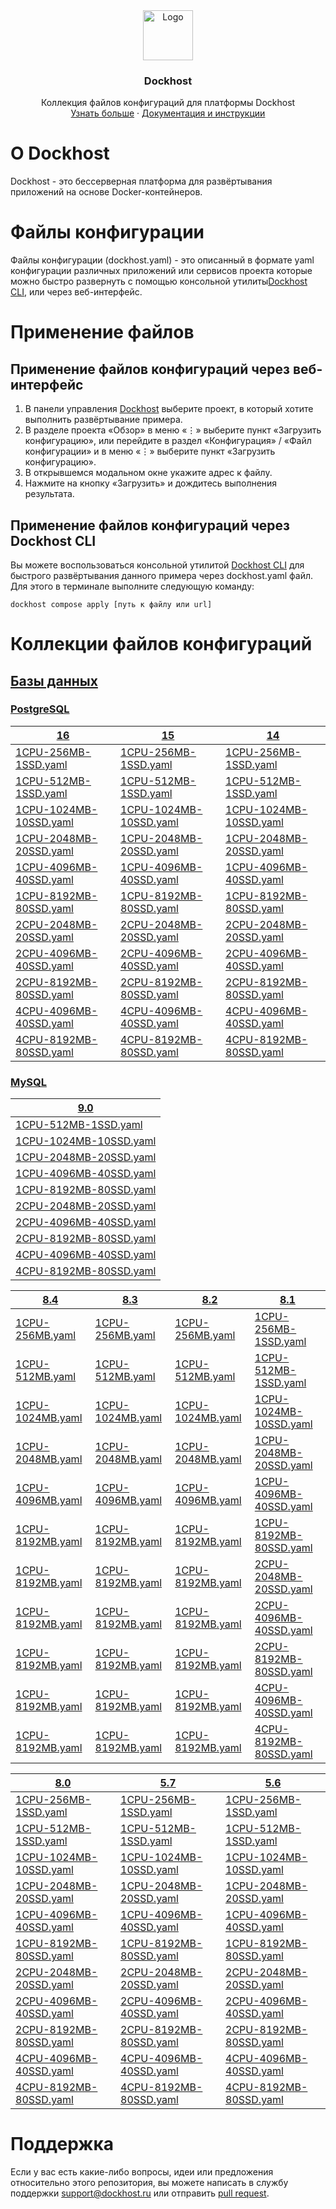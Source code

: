 <div align="center">
  <a href="https://dockhost.ru">
    <img src="https://upload.dockhost.ru/images/logo/favicon-cube.svg" alt="Logo" width="80" height="80">
  </a>
  <h3 align="center">Dockhost</h3>
  <p align="center">
    Коллекция файлов конфигураций для платформы Dockhost
    <br />
    <a href="https://dockhost.ru">Узнать больше</a>
    ·
    <a href="https://docs.dockhost.ru">Документация и инструкции</a>
  </p>
</div>

# О Dockhost

Dockhost - это бессерверная платформа для развёртывания приложений на основе Docker-контейнеров.

# Файлы конфигурации

Файлы конфигурации (dockhost.yaml) - это описанный в формате yaml конфигурации различных приложений или сервисов проекта
которые можно быстро развернуть с помощью консольной утилиты[Dockhost CLI](https://docs.dockhost.ru/cli), или через
веб-интерфейс.

# Применение файлов

## Применение файлов конфигураций через веб-интерфейс

1. В панели управления [Dockhost](https://my.dockhost.ru) выберите проект, в который хотите выполнить развёртывание
   примера.
2. В разделе проекта «Обзор» в меню «⋮» выберите пункт «Загрузить конфигурацию», или перейдите в раздел «Конфигурация» /
   «Файл конфигурации» и в меню «⋮» выберите пункт «Загрузить конфигурацию».
3. В открывшемся модальном окне укажите адрес к файлу.
4. Нажмите на кнопку «Загрузить» и дождитесь выполнения результата.

## Применение файлов конфигураций через Dockhost CLI

Вы можете воспользоваться консольной утилитой [Dockhost CLI](https://docs.dockhost.ru/cli) для
быстрого развёртывания данного примера через dockhost.yaml файл. Для этого в терминале выполните следующую команду:

```shell
dockhost compose apply [путь к файлу или url]
```

# Коллекции файлов конфигураций

## [Базы данных](db)

### [PostgreSQL](db/postgres)

| [16](db/postgres/16)                                            | [15](db/postgres/15)                                            | [14](db/postgres/14)                                            |
|-----------------------------------------------------------------|-----------------------------------------------------------------|-----------------------------------------------------------------|
| [1CPU-256MB-1SSD.yaml](db/postgres/16/1CPU-256MB-1SSD.yaml)     | [1CPU-256MB-1SSD.yaml](db/postgres/15/1CPU-256MB-1SSD.yaml)     | [1CPU-256MB-1SSD.yaml](db/postgres/14/1CPU-256MB-1SSD.yaml)     |
| [1CPU-512MB-1SSD.yaml](db/postgres/16/1CPU-512MB-1SSD.yaml)     | [1CPU-512MB-1SSD.yaml](db/postgres/15/1CPU-512MB-1SSD.yaml)     | [1CPU-512MB-1SSD.yaml](db/postgres/14/1CPU-512MB-1SSD.yaml)     |
| [1CPU-1024MB-10SSD.yaml](db/postgres/16/1CPU-1024MB-10SSD.yaml) | [1CPU-1024MB-10SSD.yaml](db/postgres/15/1CPU-1024MB-10SSD.yaml) | [1CPU-1024MB-10SSD.yaml](db/postgres/14/1CPU-1024MB-10SSD.yaml) |
| [1CPU-2048MB-20SSD.yaml](db/postgres/16/1CPU-2048MB-20SSD.yaml) | [1CPU-2048MB-20SSD.yaml](db/postgres/15/1CPU-2048MB-20SSD.yaml) | [1CPU-2048MB-20SSD.yaml](db/postgres/14/1CPU-2048MB-20SSD.yaml) |
| [1CPU-4096MB-40SSD.yaml](db/postgres/16/1CPU-4096MB-40SSD.yaml) | [1CPU-4096MB-40SSD.yaml](db/postgres/15/1CPU-4096MB-40SSD.yaml) | [1CPU-4096MB-40SSD.yaml](db/postgres/14/1CPU-4096MB-40SSD.yaml) |
| [1CPU-8192MB-80SSD.yaml](db/postgres/16/1CPU-8192MB-80SSD.yaml) | [1CPU-8192MB-80SSD.yaml](db/postgres/15/1CPU-8192MB-80SSD.yaml) | [1CPU-8192MB-80SSD.yaml](db/postgres/14/1CPU-8192MB-80SSD.yaml) |
| [2CPU-2048MB-20SSD.yaml](db/postgres/16/2CPU-2048MB-20SSD.yaml) | [2CPU-2048MB-20SSD.yaml](db/postgres/15/2CPU-2048MB-20SSD.yaml) | [2CPU-2048MB-20SSD.yaml](db/postgres/14/2CPU-2048MB-20SSD.yaml) |
| [2CPU-4096MB-40SSD.yaml](db/postgres/16/2CPU-4096MB-40SSD.yaml) | [2CPU-4096MB-40SSD.yaml](db/postgres/15/2CPU-4096MB-40SSD.yaml) | [2CPU-4096MB-40SSD.yaml](db/postgres/14/2CPU-4096MB-40SSD.yaml) |
| [2CPU-8192MB-80SSD.yaml](db/postgres/16/2CPU-8192MB-80SSD.yaml) | [2CPU-8192MB-80SSD.yaml](db/postgres/15/2CPU-8192MB-80SSD.yaml) | [2CPU-8192MB-80SSD.yaml](db/postgres/14/2CPU-8192MB-80SSD.yaml) |
| [4CPU-4096MB-40SSD.yaml](db/postgres/16/4CPU-4096MB-40SSD.yaml) | [4CPU-4096MB-40SSD.yaml](db/postgres/15/4CPU-4096MB-40SSD.yaml) | [4CPU-4096MB-40SSD.yaml](db/postgres/14/4CPU-4096MB-40SSD.yaml) |
| [4CPU-8192MB-80SSD.yaml](db/postgres/16/4CPU-8192MB-80SSD.yaml) | [4CPU-8192MB-80SSD.yaml](db/postgres/15/4CPU-8192MB-80SSD.yaml) | [4CPU-8192MB-80SSD.yaml](db/postgres/14/4CPU-8192MB-80SSD.yaml) |

### [MySQL](db/mysql)

| [9.0](db/mysql/9.0)                                            |
|----------------------------------------------------------------|
| [1CPU-512MB-1SSD.yaml](db/mysql/9.0/1CPU-512MB-1SSD.yaml)      |
| [1CPU-1024MB-10SSD.yaml](db/mysql/9.0/1CPU-1024MB-10SSD.yaml)  |
| [1CPU-2048MB-20SSD.yaml](db/mysql/9.0/1CPU-2048MB-20SSD.yaml)  |
| [1CPU-4096MB-40SSD.yaml](db/mysql/9.0/1CPU-4096MB-40SSD.yaml)  |
| [1CPU-8192MB-80SSD.yaml](db/mysql/9.0/1CPU-8192MB-80SSD.yaml)  |
| [2CPU-2048MB-20SSD.yaml](db/mysql/9.0/2CPU-2048MB-20SSD.yaml)  |
| [2CPU-4096MB-40SSD.yaml](db/mysql/9.0/2CPU-4096MB-40SSD.yaml)  |
| [2CPU-8192MB-80SSD.yaml](db/mysql/9.0/2CPU-8192MB-80SSD.yaml)  |
| [4CPU-4096MB-40SSD.yaml](db/mysql/9.0/4CPU-4096MB-40SSD.yaml)  |
| [4CPU-8192MB-80SSD.yaml](db/mysql/9.0/4CPU-8192MB-80SSD.yaml)  |

| [8.4](db/mysql/8.4)                               | [8.3](db/mysql/8.3)                               | [8.2](db/mysql/8.2)                               | [8.1](db/mysql/8.1)                                           |
|---------------------------------------------------|---------------------------------------------------|---------------------------------------------------|---------------------------------------------------------------|
| [1CPU-256MB.yaml](db/mysql/8.4/1CPU-256MB.yaml)   | [1CPU-256MB.yaml](db/mysql/8.3/1CPU-256MB.yaml)   | [1CPU-256MB.yaml](db/mysql/8.2/1CPU-256MB.yaml)   | [1CPU-256MB-1SSD.yaml](db/mysql/8.1/1CPU-256MB-1SSD.yaml)     |
| [1CPU-512MB.yaml](db/mysql/8.4/1CPU-512MB.yaml)   | [1CPU-512MB.yaml](db/mysql/8.3/1CPU-512MB.yaml)   | [1CPU-512MB.yaml](db/mysql/8.2/1CPU-512MB.yaml)   | [1CPU-512MB-1SSD.yaml](db/mysql/8.1/1CPU-512MB-1SSD.yaml)     |
| [1CPU-1024MB.yaml](db/mysql/8.4/1CPU-1024MB.yaml) | [1CPU-1024MB.yaml](db/mysql/8.3/1CPU-1024MB.yaml) | [1CPU-1024MB.yaml](db/mysql/8.2/1CPU-1024MB.yaml) | [1CPU-1024MB-10SSD.yaml](db/mysql/8.1/1CPU-1024MB-10SSD.yaml) |
| [1CPU-2048MB.yaml](db/mysql/8.4/1CPU-2048MB.yaml) | [1CPU-2048MB.yaml](db/mysql/8.3/1CPU-2048MB.yaml) | [1CPU-2048MB.yaml](db/mysql/8.2/1CPU-2048MB.yaml) | [1CPU-2048MB-20SSD.yaml](db/mysql/8.1/1CPU-2048MB-20SSD.yaml) |
| [1CPU-4096MB.yaml](db/mysql/8.4/1CPU-4096MB.yaml) | [1CPU-4096MB.yaml](db/mysql/8.3/1CPU-4096MB.yaml) | [1CPU-4096MB.yaml](db/mysql/8.2/1CPU-4096MB.yaml) | [1CPU-4096MB-40SSD.yaml](db/mysql/8.1/1CPU-4096MB-40SSD.yaml) |
| [1CPU-8192MB.yaml](db/mysql/8.4/1CPU-8192MB.yaml) | [1CPU-8192MB.yaml](db/mysql/8.3/1CPU-8192MB.yaml) | [1CPU-8192MB.yaml](db/mysql/8.2/1CPU-8192MB.yaml) | [1CPU-8192MB-80SSD.yaml](db/mysql/8.1/1CPU-8192MB-80SSD.yaml) |
| [1CPU-8192MB.yaml](db/mysql/8.4/1CPU-8192MB.yaml) | [1CPU-8192MB.yaml](db/mysql/8.3/1CPU-8192MB.yaml) | [1CPU-8192MB.yaml](db/mysql/8.2/1CPU-8192MB.yaml) | [2CPU-2048MB-20SSD.yaml](db/mysql/8.1/2CPU-2048MB-20SSD.yaml) |
| [1CPU-8192MB.yaml](db/mysql/8.4/1CPU-8192MB.yaml) | [1CPU-8192MB.yaml](db/mysql/8.3/1CPU-8192MB.yaml) | [1CPU-8192MB.yaml](db/mysql/8.2/1CPU-8192MB.yaml) | [2CPU-4096MB-40SSD.yaml](db/mysql/8.1/2CPU-4096MB-40SSD.yaml) |
| [1CPU-8192MB.yaml](db/mysql/8.4/1CPU-8192MB.yaml) | [1CPU-8192MB.yaml](db/mysql/8.3/1CPU-8192MB.yaml) | [1CPU-8192MB.yaml](db/mysql/8.2/1CPU-8192MB.yaml) | [2CPU-8192MB-80SSD.yaml](db/mysql/8.1/2CPU-8192MB-80SSD.yaml) |
| [1CPU-8192MB.yaml](db/mysql/8.4/1CPU-8192MB.yaml) | [1CPU-8192MB.yaml](db/mysql/8.3/1CPU-8192MB.yaml) | [1CPU-8192MB.yaml](db/mysql/8.2/1CPU-8192MB.yaml) | [4CPU-4096MB-40SSD.yaml](db/mysql/8.1/4CPU-4096MB-40SSD.yaml) |
| [1CPU-8192MB.yaml](db/mysql/8.4/1CPU-8192MB.yaml) | [1CPU-8192MB.yaml](db/mysql/8.3/1CPU-8192MB.yaml) | [1CPU-8192MB.yaml](db/mysql/8.2/1CPU-8192MB.yaml) | [4CPU-8192MB-80SSD.yaml](db/mysql/8.1/4CPU-8192MB-80SSD.yaml) |

| [8.0](db/mysql/8.0)                                           | [5.7](db/mysql/5.7)                                           | [5.6](db/mysql/5.6)                                               |
|---------------------------------------------------------------|---------------------------------------------------------------|-------------------------------------------------------------------|
| [1CPU-256MB-1SSD.yaml](db/mysql/8.0/1CPU-256MB-1SSD.yaml)     | [1CPU-256MB-1SSD.yaml](db/mysql/5.7/1CPU-256MB-1SSD.yaml)     | [1CPU-256MB-1SSD.yaml](db/mysql/5.6/1CPU-256MB-1SSD.yaml)         |
| [1CPU-512MB-1SSD.yaml](db/mysql/8.0/1CPU-512MB-1SSD.yaml)     | [1CPU-512MB-1SSD.yaml](db/mysql/5.7/1CPU-512MB-1SSD.yaml)     | [1CPU-512MB-1SSD.yaml](db/mysql/5.6/1CPU-512MB-1SSD.yaml)         |
| [1CPU-1024MB-10SSD.yaml](db/mysql/8.0/1CPU-1024MB-10SSD.yaml) | [1CPU-1024MB-10SSD.yaml](db/mysql/5.7/1CPU-1024MB-10SSD.yaml) | [1CPU-1024MB-10SSD.yaml](db/mysql/5.6/1CPU-1024MB-10SSD.yaml)     |
| [1CPU-2048MB-20SSD.yaml](db/mysql/8.0/1CPU-2048MB-20SSD.yaml) | [1CPU-2048MB-20SSD.yaml](db/mysql/5.7/1CPU-2048MB-20SSD.yaml) | [1CPU-2048MB-20SSD.yaml](db/mysql/5.6/1CPU-2048MB-20SSD.yaml)     |
| [1CPU-4096MB-40SSD.yaml](db/mysql/8.0/1CPU-4096MB-40SSD.yaml) | [1CPU-4096MB-40SSD.yaml](db/mysql/5.7/1CPU-4096MB-40SSD.yaml) | [1CPU-4096MB-40SSD.yaml](db/mysql/5.6/1CPU-4096MB-40SSD.yaml)     |
| [1CPU-8192MB-80SSD.yaml](db/mysql/8.0/1CPU-8192MB-80SSD.yaml) | [1CPU-8192MB-80SSD.yaml](db/mysql/5.7/1CPU-8192MB-80SSD.yaml) | [1CPU-8192MB-80SSD.yaml](db/mysql/5.6/1CPU-8192MB-80SSD.yaml)     |
| [2CPU-2048MB-20SSD.yaml](db/mysql/8.0/2CPU-2048MB-20SSD.yaml) | [2CPU-2048MB-20SSD.yaml](db/mysql/5.7/2CPU-2048MB-20SSD.yaml) | [2CPU-2048MB-20SSD.yaml](db/mysql/5.6/2CPU-2048MB-20SSD.yaml)     |
| [2CPU-4096MB-40SSD.yaml](db/mysql/8.0/2CPU-4096MB-40SSD.yaml) | [2CPU-4096MB-40SSD.yaml](db/mysql/5.7/2CPU-4096MB-40SSD.yaml) | [2CPU-4096MB-40SSD.yaml](db/mysql/5.6/2CPU-4096MB-40SSD.yaml)     |
| [2CPU-8192MB-80SSD.yaml](db/mysql/8.0/2CPU-8192MB-80SSD.yaml) | [2CPU-8192MB-80SSD.yaml](db/mysql/5.7/2CPU-8192MB-80SSD.yaml) | [2CPU-8192MB-80SSD.yaml](db/mysql/5.6/2CPU-8192MB-80SSD.yaml)     |
| [4CPU-4096MB-40SSD.yaml](db/mysql/8.0/4CPU-4096MB-40SSD.yaml) | [4CPU-4096MB-40SSD.yaml](db/mysql/5.7/4CPU-4096MB-40SSD.yaml) | [4CPU-4096MB-40SSD.yaml](db/mysql/5.6/4CPU-4096MB-40SSD.yaml)     |
| [4CPU-8192MB-80SSD.yaml](db/mysql/8.0/4CPU-8192MB-80SSD.yaml) | [4CPU-8192MB-80SSD.yaml](db/mysql/5.7/4CPU-8192MB-80SSD.yaml) | [4CPU-8192MB-80SSD.yaml](db/mysql/5.6/4CPU-8192MB-80SSD.yaml)     |

# Поддержка

Если у вас есть какие-либо вопросы, идеи или предложения относительно этого репозитория,
вы можете написать в службу поддержки [support@dockhost.ru](mailto:support@dockhost.ru) или
отправить [pull request](https://github.com/dockhost/recipes/pulls).